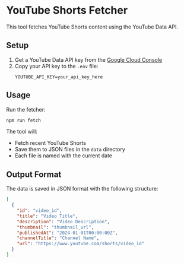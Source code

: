 # YouTube Shorts Fetcher

This tool fetches YouTube Shorts content using the YouTube Data API.

## Setup

1. Get a YouTube Data API key from the [Google Cloud Console](https://console.cloud.google.com)
2. Copy your API key to the `.env` file:
   ```
   YOUTUBE_API_KEY=your_api_key_here
   ```

## Usage

Run the fetcher:
```bash
npm run fetch
```

The tool will:
- Fetch recent YouTube Shorts
- Save them to JSON files in the `data` directory
- Each file is named with the current date

## Output Format

The data is saved in JSON format with the following structure:
```json
[
  {
    "id": "video_id",
    "title": "Video Title",
    "description": "Video Description",
    "thumbnail": "thumbnail_url",
    "publishedAt": "2024-01-01T00:00:00Z",
    "channelTitle": "Channel Name",
    "url": "https://www.youtube.com/shorts/video_id"
  }
]
```